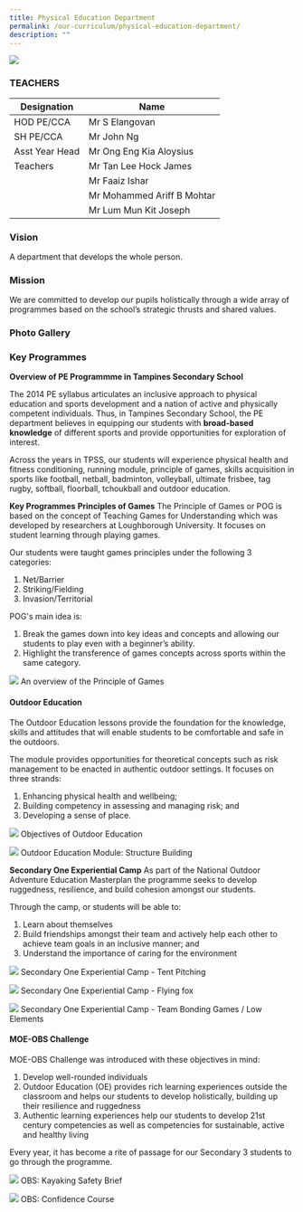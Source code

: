 ```yaml
---
title: Physical Education Department
permalink: /our-curriculum/physical-education-department/
description: ""
---
```

![](/images/2023_tpss_61_pe.JPG)
### TEACHERS

| Designation | Name |
|---|---|
| HOD PE/CCA | Mr S Elangovan |
| SH PE/CCA | Mr John Ng |
| Asst Year Head | Mr Ong Eng Kia Aloysius |
| Teachers | Mr Tan Lee Hock James |
|  | Mr Faaiz Ishar |
|  | Mr Mohammed Ariff B Mohtar |
|  | Mr Lum Mun Kit Joseph |

### Vision
A department that develops the whole person.

### Mission
We are committed to develop our pupils holistically through a wide array of programmes based on the school’s strategic thrusts and shared values.

### Photo Gallery


### Key Programmes
**Overview of PE Programmme in Tampines Secondary School**

The 2014 PE syllabus articulates an inclusive approach to physical education and sports development and a nation of active and physically competent individuals. Thus, in Tampines Secondary School, the PE department believes in equipping our students with **broad-based knowledge** of different sports and provide opportunities for exploration of interest.

Across the years in TPSS, our students will experience physical health and fitness conditioning, running module, principle of games, skills acquisition in sports like football, netball, badminton, volleyball, ultimate frisbee, tag rugby, softball, floorball, tchoukball and outdoor education.

**Key Programmes**
**Principles of Games**
The Principle of Games or POG is based on the concept of Teaching Games for Understanding which was developed by researchers at Loughborough University. It focuses on student learning through playing games.

Our students were taught games principles under the following 3 categories:
1.  Net/Barrier
2.  Striking/Fielding
3.  Invasion/Territorial

POG's main idea is:
1.  Break the games down into key ideas and concepts and allowing our students to play even with a beginner’s ability.
2.  Highlight the transference of games concepts across sports within the same category.

![](/images/pogpedept.png)
An overview of the Principle of Games

#### Outdoor Education
The Outdoor Education lessons provide the foundation for the knowledge, skills and attitudes that will enable students to be comfortable and safe in the outdoors.

The module provides opportunities for theoretical concepts such as risk management to be enacted in authentic outdoor settings. It focuses on three strands:

1.  Enhancing physical health and wellbeing;
2.  Building competency in assessing and managing risk; and
3.  Developing a sense of place.

![](/images/pe%20outdoor%20education.png)
Objectives of Outdoor Education 

![](/images/structure%20building.jpg)
Outdoor Education Module: Structure Building

**Secondary One Experiential Camp**
As part of the National Outdoor Adventure Education Masterplan the programme seeks to develop ruggedness, resilience, and build cohesion amongst our students.

Through the camp, or students will be able to:
1.  Learn about themselves
2.  Build friendships amongst their team and actively help each other to achieve team goals in an inclusive manner; and
3.  Understand the importance of caring for the environment

![](/images/pe%20tent%20pitching.jpg)
Secondary One Experiential Camp - Tent Pitching

![](/images/pe%20flying%20fox.jpeg)
Secondary One Experiential Camp - Flying fox

![](/images/team%20bonding%20games.jpeg)
Secondary One Experiential Camp - Team Bonding Games / Low Elements

#### MOE-OBS Challenge
MOE-OBS Challenge was introduced with these objectives in mind:
1.  Develop well-rounded individuals
2.  Outdoor Education (OE) provides rich learning experiences outside the classroom and helps our students to develop holistically, building up their resilience and ruggedness
3.  Authentic learning experiences help our students to develop 21st century competencies as well as competencies for sustainable, active and healthy living

Every year, it has become a rite of passage for our Secondary 3 students to go through the programme.

![](/images/pe%20kayaking.png)
OBS: Kayaking Safety Brief

![](/images/pe%20obs%20confidence%20course.jpeg)
OBS: Confidence Course

